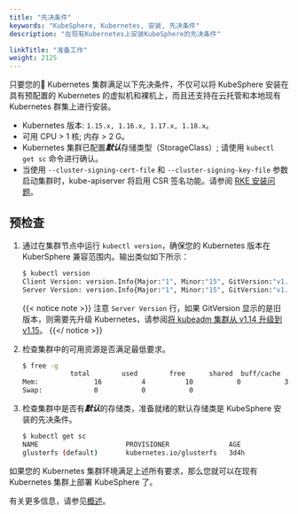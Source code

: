 ```yaml
---
title: "先决条件"
keywords: "KubeSphere, Kubernetes, 安装, 先决条件"
description: "在现有Kubernetes上安装KubeSphere的先决条件"

linkTitle: "准备工作"
weight: 2125
---
```




只要您的 Kubernetes 集群满足以下先决条件，不仅可以将 KubeSphere 安装在具有预配置的 Kubernetes 的虚拟机和裸机上，而且还支持在云托管和本地现有 Kubernetes 群集上进行安装。

- Kubernetes 版本:  `1.15.x, 1.16.x, 1.17.x, 1.18.x`。
- 可用 CPU > 1 核; 内存 > 2 G。
- Kubernetes 集群已配置***默认***存储类型（StorageClass）; 请使用 `kubectl get sc` 命令进行确认。
- 当使用 `--cluster-signing-cert-file` 和 `--cluster-signing-key-file` 参数启动集群时，kube-apiserver 将启用 CSR 签名功能。请参阅 [RKE 安装问题](https://github.com/kubesphere/kubesphere/issues/1925#issuecomment-591698309)。

## 预检查

1. 通过在集群节点中运行 `kubectl version`，确保您的 Kubernetes 版本在 KuberSphere 兼容范围内。输出类似如下所示：

    ```bash
    $ kubectl version
    Client Version: version.Info{Major:"1", Minor:"15", GitVersion:"v1.15.1", GitCommit:"4485c6f18cee9a5d3c3b4e523bd27972b1b53892", GitTreeState:"clean", BuildDate:"2019-07-18T09:09:21Z", GoVersion:"go1.12.5", Compiler:"gc", Platform:"linux/amd64"}
    Server Version: version.Info{Major:"1", Minor:"15", GitVersion:"v1.15.1", GitCommit:"4485c6f18cee9a5d3c3b4e523bd27972b1b53892", GitTreeState:"clean", BuildDate:"2019-07-18T09:09:21Z", GoVersion:"go1.12.5", Compiler:"gc", Platform:"linux/amd64"}
    ```

    {{< notice note >}}
注意 `Server Version` 行，如果 GitVersion 显示的是旧版本，则需要先升级 Kubernetes，请参阅[将 kubeadm 集群从 v1.14 升级到 v1.15](https://v1-15.docs.kubernetes.io/docs/tasks/administer-cluster/kubeadm/kubeadm-upgrade-1-15/)。
    {{</ notice >}}

2. 检查集群中的可用资源是否满足最低要求。

    ```bash
    $ free -g
                total        used        free      shared  buff/cache   available
    Mem:              16          4          10           0           3           2
    Swap:             0           0           0
    ```

3. 检查集群中是否有***默认***的存储类，准备就绪的默认存储类是 KubeSphere 安装的先决条件。

    ```bash
    $ kubectl get sc
    NAME                      PROVISIONER               AGE
    glusterfs (default)       kubernetes.io/glusterfs   3d4h
    ```

如果您的 Kubernetes 集群环境满足上述所有要求，那么您就可以在现有 Kubernetes 集群上部署 KubeSphere 了。

有关更多信息，请参见[概述](../overview/)。
